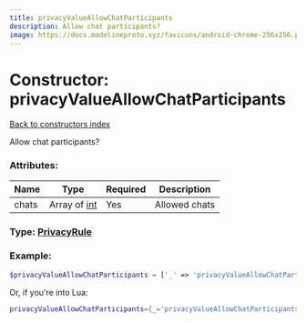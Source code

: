 ```yaml
---
title: privacyValueAllowChatParticipants
description: Allow chat participants?
image: https://docs.madelineproto.xyz/favicons/android-chrome-256x256.png
---
```

# Constructor: privacyValueAllowChatParticipants  
[Back to constructors index](index.md)



Allow chat participants?

### Attributes:

| Name     |    Type       | Required | Description |
|----------|---------------|----------|-------------|
|chats|Array of [int](../types/int.md) | Yes|Allowed chats|



### Type: [PrivacyRule](../types/PrivacyRule.md)


### Example:

```php
$privacyValueAllowChatParticipants = ['_' => 'privacyValueAllowChatParticipants', 'chats' => [int, int]];
```  


Or, if you're into Lua:

```lua
privacyValueAllowChatParticipants={_='privacyValueAllowChatParticipants', chats={int}}

```


